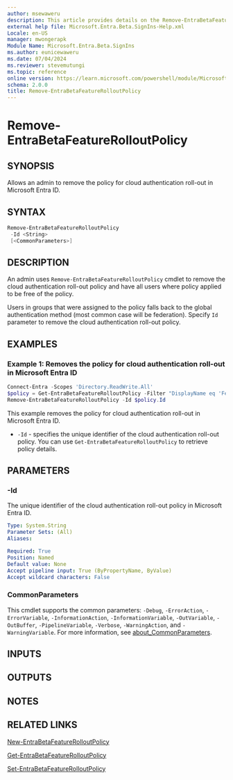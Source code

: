 ```yaml
---
author: msewaweru
description: This article provides details on the Remove-EntraBetaFeatureRolloutPolicy command.
external help file: Microsoft.Entra.Beta.SignIns-Help.xml
Locale: en-US
manager: mwongerapk
Module Name: Microsoft.Entra.Beta.SignIns
ms.author: eunicewaweru
ms.date: 07/04/2024
ms.reviewer: stevemutungi
ms.topic: reference
online version: https://learn.microsoft.com/powershell/module/Microsoft.Entra.Beta.SignIns/Remove-EntraBetaFeatureRolloutPolicy
schema: 2.0.0
title: Remove-EntraBetaFeatureRolloutPolicy
---
```


# Remove-EntraBetaFeatureRolloutPolicy

## SYNOPSIS

Allows an admin to remove the policy for cloud authentication roll-out in Microsoft Entra ID.

## SYNTAX

```powershell
Remove-EntraBetaFeatureRolloutPolicy
 -Id <String>
 [<CommonParameters>]
```

## DESCRIPTION

An admin uses `Remove-EntraBetaFeatureRolloutPolicy` cmdlet to remove the cloud authentication roll-out policy and have all users where policy applied to be free of the policy.

Users in groups that were assigned to the policy falls back to the global authentication method (most common case will be federation). Specify `Id` parameter to remove the cloud authentication roll-out policy.

## EXAMPLES

### Example 1: Removes the policy for cloud authentication roll-out in Microsoft Entra ID

```powershell
Connect-Entra -Scopes 'Directory.ReadWrite.All'
$policy = Get-EntraBetaFeatureRolloutPolicy -Filter "DisplayName eq 'Feature-Rollout-Policy'"
Remove-EntraBetaFeatureRolloutPolicy -Id $policy.Id
```

This example removes the policy for cloud authentication roll-out in Microsoft Entra ID.

- `-Id` - specifies the unique identifier of the cloud authentication roll-out policy. You can use `Get-EntraBetaFeatureRolloutPolicy` to retrieve policy details.

## PARAMETERS

### -Id

The unique identifier of the cloud authentication roll-out policy in Microsoft Entra ID.

```yaml
Type: System.String
Parameter Sets: (All)
Aliases:

Required: True
Position: Named
Default value: None
Accept pipeline input: True (ByPropertyName, ByValue)
Accept wildcard characters: False
```

### CommonParameters

This cmdlet supports the common parameters: `-Debug`, `-ErrorAction`, `-ErrorVariable`, `-InformationAction`, `-InformationVariable`, `-OutVariable`, `-OutBuffer`, `-PipelineVariable`, `-Verbose`, `-WarningAction`, and `-WarningVariable`. For more information, see [about_CommonParameters](https://go.microsoft.com/fwlink/?LinkID=113216).

## INPUTS

## OUTPUTS

## NOTES

## RELATED LINKS

[New-EntraBetaFeatureRolloutPolicy](New-EntraBetaFeatureRolloutPolicy.md)

[Get-EntraBetaFeatureRolloutPolicy](Get-EntraBetaFeatureRolloutPolicy.md)

[Set-EntraBetaFeatureRolloutPolicy](Set-EntraBetaFeatureRolloutPolicy.md)
